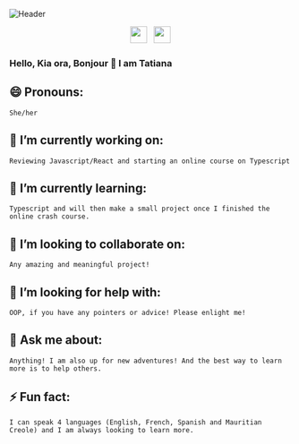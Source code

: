 ![Header](https://drive.google.com/file/d/1vBI9j87IBIkoU5OARq4B-R_Hians3axK/view?usp=sharing)

<p align='center'>
<a href="https://www.instagram.com/lepetitjacaranda/"><img height="30" src="https://github.com/stephenajulu/WaylonWalker/blob/main/icon/instagram.jpg?raw=true"></a>&nbsp;&nbsp;
<a href="https://www.linkedin.com/in/mtbernon/"><img height="30" src="https://github.com/stephenajulu/WaylonWalker/blob/main/icon/linkedin.png?raw=true"></a>
</p>

### Hello, Kia ora, Bonjour 👋  I am Tatiana


## 😄 Pronouns: 
    She/her
    
## 🔭 I’m currently working on:
    Reviewing Javascript/React and starting an online course on Typescript

## 🌱 I’m currently learning:
    Typescript and will then make a small project once I finished the online crash course.

## 👯 I’m looking to collaborate on:
    Any amazing and meaningful project!

## 🤔 I’m looking for help with:
    OOP, if you have any pointers or advice! Please enlight me!

## 💬 Ask me about:
    Anything! I am also up for new adventures! And the best way to learn more is to help others.

## ⚡ Fun fact: 
    I can speak 4 languages (English, French, Spanish and Mauritian Creole) and I am always looking to learn more.
